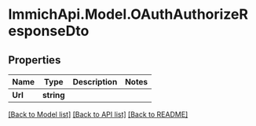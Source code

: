 # ImmichApi.Model.OAuthAuthorizeResponseDto

## Properties

Name | Type | Description | Notes
------------ | ------------- | ------------- | -------------
**Url** | **string** |  | 

[[Back to Model list]](../README.md#documentation-for-models) [[Back to API list]](../README.md#documentation-for-api-endpoints) [[Back to README]](../README.md)

